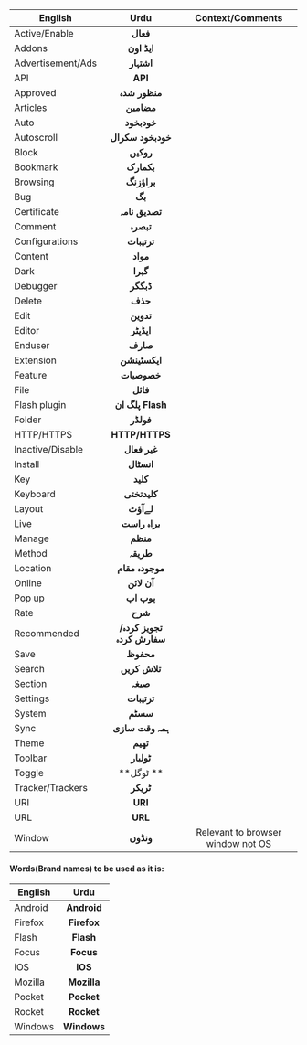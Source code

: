 | English         | Urdu         |Context/Comments
| ------------- |:-------------:|:-------------:|
| Active/Enable |**فعال**|
| Addons  |**ایڈ اون**|
|Advertisement/Ads|**اشتہار**|
| API  |**API**|
|Approved |**منظور شدہ**|
|Articles |**مضامین**|
|Auto|**خودبخود**|
|Autoscroll  |**خودبخود سکرال**|
|Block|**روکیں**|
|Bookmark  |**بکمارک**|
|Browsing |**براؤزنگ**|
|Bug |**بگ**|
|Certificate |**تصدیق نامہ**|
|Comment |**تبصرہ**|
|Configurations |**ترتیبات**|
|Content |**مواد**|
|Dark |**گہرا**|
|Debugger |**ڈبگگر**|
|Delete |**حذف**|
|Edit |**تدوین**|
|Editor |**ایڈیٹر**|
|Enduser |**صارف**|
|Extension |**ایکسٹینشن**|
|Feature|**خصوصیات**|
|File |**فائل**|
|Flash plugin|**پلگ ان Flash**|
|Folder |**فولڈر**|
|HTTP/HTTPS|**HTTP/HTTPS**|
|Inactive/Disable |**غیر فعال**|
|Install |**انسٹال**|
|Key |**کلید**|
|Keyboard |**کلیدتختی**|
|Layout |**لےآؤٹ**|
|Live |**براہ راست**|
|Manage |**منظم**|
|Method |**طریقہ**|
|Location |**موجودہ مقام**|
|Online |**آن لائن**|
|Pop up|**پوپ اپ**|
|Rate |**شرح**|
|Recommended |**تجویز کردہ/سفارش کردہ**|
|Save |**محفوظ**|
|Search |**تلاش کریں**|
|Section |**صیغہ**|
|Settings |**ترتیبات**|
|System |**سسٹم**|
|Sync |**ہمہ وقت سازی**|
|Theme|**تھیم**|
|Toolbar |**ٹولبار**|
|Toggle |**ٹوگل **|
|Tracker/Trackers |**ٹریکر**|
|URI|**URI**|
|URL|**URL**|
|Window |**ونڈوں**|Relevant to browser window not OS|



#### Words(Brand names) to be used as it is:
| English         | Urdu         
| ------------- |:-------------:|
|Android |**Android**|
|Firefox |**Firefox**|
|Flash |**Flash**|
|Focus |**Focus**|
|iOS |**iOS**|
|Mozilla |**Mozilla**|
|Pocket |**Pocket**|
|Rocket |**Rocket**|
|Windows|**Windows**|
